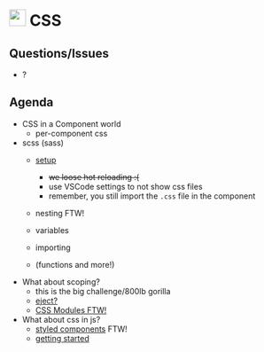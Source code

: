 <img src="https://cloud.githubusercontent.com/assets/478864/22186847/68223ce6-e0b1-11e6-8a62-0e3edc96725e.png" width=30> CSS
===

## Questions/Issues

* ?

## Agenda

* CSS in a Component world
    * per-component css
* scss (sass) 
    * [setup](https://github.com/facebookincubator/create-react-app/blob/master/packages/react-scripts/template/README.md#adding-a-css-preprocessor-sass-less-etc)
        
        * ~~we loose hot reloading :(~~
        * use VSCode settings to not show css files
        * remember, you still import the `.css` file in the component
        
    * nesting FTW!
    * variables
    * importing
    * (functions and more!)
* What about scoping?
    * this is the big challenge/800lb gorilla
    * [eject?](https://medium.com/nulogy/how-to-use-css-modules-with-create-react-app-9e44bec2b5c2)
    * [CSS Modules FTW!](https://glenmaddern.com/articles/css-modules)
* What about css in js?
    * [styled components](https://www.styled-components.com/) FTW!
    * [getting started](https://github.com/kitze/create-react-app-styled-components)